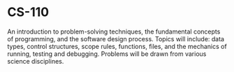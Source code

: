 # CS-110
 An introduction to problem-solving techniques, the fundamental concepts of programming, and the software design process. Topics will include: data types, control structures, scope rules, functions, files, and the mechanics of running, testing and debugging. Problems will be drawn from various science disciplines.
